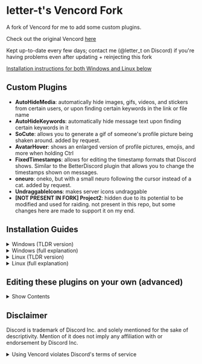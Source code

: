 # letter-t's Vencord Fork

A fork of Vencord for me to add some custom plugins.

Check out the original Vencord [here](https://github.com/Vendicated/Vencord)

Kept up-to-date every few days; contact me (@letter_t on Discord) if you're having problems even after updating + reinjecting this fork

<ins>Installation instructions for both Windows and Linux below

## Custom Plugins
-   **AutoHideMedia**: automatically hide images, gifs, videos, and stickers from certain users, or upon finding certain keywords in the link or file name
-   **AutoHideKeywords**: automatically hide message text upon finding certain keywords in it
-   **SoCute**: allows you to generate a gif of someone's profile picture being shaken around. added by request.
-   **AvatarHover**: shows an enlarged version of profile pictures, emojis, and more when holding Ctrl
-   **FixedTimestamps**: allows for editing the timestamp formats that Discord shows. Similar to the BetterDiscord plugin that allows you to change the timestamps shown on messages.
-   **oneuro**: oneko, but with a small neuro following the cursor instead of a cat. added by request.
-   **UndraggableIcons**: makes server icons undraggable
-   **\[NOT PRESENT IN FORK\] Project2**: hidden due to its potential to be modified and used for raiding. not present in this repo, but some changes here are made to support it on my end.

## Installation Guides
<details>
<summary>Windows (TLDR version)</summary>

open cmd or powershell window and enter these commands:
```powershell
winget install -e --id CoreyButler.NVMforWindows
winget install --id Git.Git -e
```
close and re-open cmd/powershell (without using "Run as administrator")
```powershell
nvm install 22.20.0
nvm use 22.20.0

git clone https://github.com/letter-t/Vencord
cd Vencord
pnpm install --no-frozen-lockfile
pnpm install --frozen-lockfile
pnpm build --dev
pnpm inject
```

You can see the new plugins in Discord by going to User Settings > Plugins.

#### :warning: **DISCORD UPDATES WILL OCCASIONALLY REMOVE VENCORD!!** :warning: 
When your Discord reverts back to not having this Vencord fork:

open new cmd/powershell window as non-admin, then enter these commands:
```powershell
cd Vencord
git pull origin main
pnpm build --dev
pnpm inject
```
###### Note: These commands can also fix an installation that isn't letting you get to the "update your vencord" button in Discord.

If updating and reinjecting the fork like this doesn't fix an issue you're seeing, contact me (@letter_t on discord)

</details>

<details>
<summary>Windows (full explanation)</summary>

You'll need some version of Node.js for this. I'd recommend using nvm-windows (Node Version Manager for Windows), but a standalone install works fine too.

For installing Node.js with **nvm-windows**:
- go to https://github.com/coreybutler/nvm-windows/releases and download nvm-setup.exe
- run the exe
- open a new cmd or powershell or terminal window (you may need to close other cmd/powershell/terminal windows you have open before this)
- do `nvm version` to check if nvm is installed and working
- do `nvm install 22.20.0` (or any version; `nvm install latest` also works)
- do `nvm use 22.20.0` (or whatever version you got)
- do `node -v` to check if node.js has been installed properly
- do `pnpm -v` to check if pnpm works (should come with the node installation)

For installing **Node.js directly**:
- go to https://nodejs.org/en/download and click the green button that says "Windows Installer (.msi)"
- run the msi
- open a new cmd or powershell or terminal window (you may need to close other cmd/powershell/terminal windows you have open before this)
- do `node -v` to check if node.js has been installed properly
- do `pnpm -v` to check if pnpm works (should come with the node installation)

You should now have node.js and pnpm installed on your system.

You'll also need to have some version of git on your system as well:
- go to https://git-scm.com/downloads/win
- either download and run the .exe, or open a cmd/powershell window and run the `winget install --id Git.Git -e --source winget` command they show
- close and reopen your cmd/powershell windows to make sure git applies
- do `git -v` to check if git was installed properly

Next, run these commands in a cmd/powershell window to download this fork locally to your device at `C:\Users\[yourcurrentuser]\Vencord\` (any location works, but you'll have to change the `cd Vencord` line to match the new filepath)
```powershell
git clone https://github.com/letter-t/Vencord
cd Vencord
pnpm install --no-frozen-lockfile
pnpm install --frozen-lockfile
pnpm build --dev
pnpm inject
```
what each command does, in order:
- creates a new folder at C:\Users\[yourcurrentuser]\Vencord and installs the contents of this fork to it
- moves the terminal into the new Vencord folder
- installs dependencies
- installs more dependencies
- builds a usable version of this Vencord fork from the local files in the new Vencord folder
- injects that usable version into the Discord client

From there, you can see the new plugins in Discord by going to User Settings > Plugins.

#### :warning: **DISCORD UPDATES WILL OCCASIONALLY REMOVE VENCORD!!** :warning: 
Discord updates automatically when restarted, and sometimes an update will make a change to Discord's core files, prompting it to reinstall those files and thus removing the injected Vencord installation.

Every time this happens, **you will need to re-inject the fork.**\
Instructions for this below:
- open new cmd/powershell window as non-admin
- enter these commands:
```powershell
cd Vencord
git pull origin main
pnpm build --dev
pnpm inject
```
###### Note: These commands can also fix an installation that isn't letting you get to the "update your vencord" button in Discord.

If updating and reinjecting the fork like this doesn't fix an issue you're seeing, contact me (@letter_t on discord)

</details>

<details>
<summary>Linux (TLDR version)</summary>

open terminal and run the following:
```bash
curl -o- https://raw.githubusercontent.com/nvm-sh/nvm/v0.40.3/install.sh | bash
\. "$HOME/.nvm/nvm.sh"
nvm install 22
node -v
# npm install -g pnpm # might not be necessary
pnpm -v
```
go to https://git-scm.com/downloads/linux and follow instructions to install git

reopen terminal and run the following:
```
git clone https://github.com/letter-t/Vencord
cd Vencord
pnpm install --no-frozen-lockfile
pnpm install --frozen-lockfile
pnpm build --dev
pnpm inject
```

You can see the new plugins in Discord by going to User Settings > Plugins.

#### :warning: **DISCORD UPDATES WILL OCCASIONALLY REMOVE VENCORD!!** :warning: 
When your Discord reverts back to not having this Vencord fork:

open terminal and enter these commands:
```bash
cd Vencord
git pull origin main
pnpm build --dev
pnpm inject
```
###### Note: These commands can also fix an installation that isn't letting you get to the "update your vencord" button in Discord.

If updating and reinjecting the fork like this doesn't fix an issue you're seeing, contact me (@letter_t on discord)

</details>

<details>
<summary>Linux (full explanation)</summary>

You'll need some version of Node.js for this. Installation via nvm is shown here, but other methods should work too.
nvm-sh:
```bash
# Download and install nvm:
curl -o- https://raw.githubusercontent.com/nvm-sh/nvm/v0.40.3/install.sh | bash
# in lieu of restarting the shell
\. "$HOME/.nvm/nvm.sh"
# Download and install Node.js:
nvm install 22
# Verify the Node.js version:
node -v # Should print "v22.20.0".
# Verify the pnpm version: 
pnpm -v

# if no pnpm version:
npm install -g pnpm
```

You should now have node.js and pnpm installed on your system.

You'll also need to have some version of git on your system as well:
- go to https://git-scm.com/downloads/linux and follow instructions
- do `git -v` to check if git was installed properly

Next, run these commands in the terminal to download this repo locally to your device (any location works, but you'll have to change the `cd Vencord` line to match the new filepath)
```bash
git clone https://github.com/letter-t/Vencord
cd Vencord
pnpm install --no-frozen-lockfile
pnpm install --frozen-lockfile
pnpm build --dev
pnpm inject
```
what each command does, in order:
- creates a new folder at /Vencord and installs the contents of this github repo to it
- moves the terminal into the new Vencord folder
- installs dependencies
- installs more dependencies
- builds a usable version of this Vencord fork from the local files in the new Vencord folder
- injects that usable version into the Discord client

From there, you can see the new plugins in Discord by going to User Settings > Plugins.

#### :warning: **DISCORD UPDATES WILL OCCASIONALLY REMOVE VENCORD!!** :warning: 
Discord updates automatically when restarted, and sometimes an update will make a change to Discord's core files, prompting it to reinstall those files and thus removing the injected Vencord installation.

Every time this happens, **you will need to re-inject the fork.**\
Instructions for this below:
- open terminal
- enter these commands:
```bash
cd Vencord
git pull origin main
pnpm build --dev
pnpm inject
```
###### Note: These commands can also fix an installation that isn't letting you get to the "update your vencord" button in Discord.

If updating and reinjecting the fork like this doesn't fix an issue you're seeing, contact me (@letter_t on discord)

</details>

## Editing these plugins on your own (advanced)

<details>
<summary>Show Contents</summary>

Useful links:

https://github.com/Vendicated/Vencord/blob/0fd094074941b8d9bb7c0349eec7efe80e196ae5/docs/1_INSTALLING.md (this file is from a past Vencord repo)

https://github.com/Vendicated/Vencord/blob/0fd094074941b8d9bb7c0349eec7efe80e196ae5/docs/2_PLUGINS.md (this file is from a past Vencord repo)

https://github.com/Vendicated/Vencord/blob/main/CONTRIBUTING.md

https://docs.vencord.dev/installing/custom-plugins/

https://docs.vencord.dev/plugins/

Good luck o7

</details>

## Disclaimer

Discord is trademark of Discord Inc. and solely mentioned for the sake of descriptivity.
Mention of it does not imply any affiliation with or endorsement by Discord Inc.

<details>
<summary>Using Vencord violates Discord's terms of service</summary>

Client modifications are against Discord’s Terms of Service.

However, Discord is pretty indifferent about them and there are no known cases of users getting banned for using client mods! So you should generally be fine as long as you don’t use any plugins that implement abusive behaviour. But no worries, all inbuilt plugins are safe to use!

Regardless, if your account is very important to you and it getting disabled would be a disaster for you, you should probably not use any client mods (not exclusive to Vencord), just to be safe

Additionally, make sure not to post screenshots with Vencord in a server where you might get banned for it

</details>
